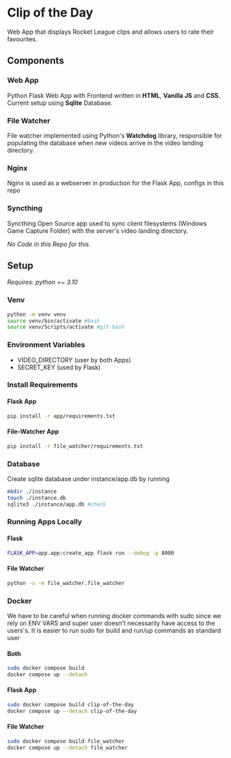 # Clip of the Day

Web App that displays Rocket League clips and allows users to rate their favourites. 

## Components

### Web App

Python Flask Web App with Frontend written in **HTML**, **Vanilla JS** and **CSS**. Current setup using **Sqlite** Database.

### File Watcher

File watcher implemented using Python's **Watchdog** library, responsible for populating the database when new videos arrive in the video landing directory.

### Nginx

Nginx is used as a webserver in production for the Flask App, configs in this repo

### Syncthing

Syncthing Open Source app used to sync client filesystems (Windows Game Capture Folder) with the server's video landing directory.

*No Code in this Repo for this.*

## Setup

*Requires: python =~ 3.10*

### Venv

``` bash
python -m venv venv
source venv/bin/activate #bash
source venv/Scripts/activate #git-bash
```

### Environment Variables

- VIDEO_DIRECTORY (user by both Apps)
- SECRET_KEY (used by Flask)


### Install Requirements

#### Flask App

```bash
pip install -r app/requirements.txt
```

#### File-Watcher App

```bash
pip install -r file_watcher/requirements.txt
```

### Database

Create sqlite database under instance/app.db by running

```bash
mkdir ./instance
touch ./instance.db
sqlite3 ./instance/app.db #check
```

### Running Apps Locally

#### Flask

```bash
FLASK_APP=app.app:create_app flask run --debug -p 8000
```

#### File Watcher
```bash
python -u -m file_watcher.file_watcher
```

### Docker

We have to be careful when running docker commands with sudo since we rely on ENV VARS and super user doesn't necessarily have access to the users's. It is easier to run sudo for build and run/up commands as standard user

#### Both
```bash
sudo docker compose build
docker compose up --detach
```


#### Flask App
```bash
sudo docker compose build clip-of-the-day
docker compose up --detach clip-of-the-day
```

#### File Watcher
```bash
sudo docker compose build file_watcher
docker compose up --detach file_watcher
```